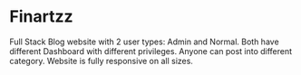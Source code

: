 # Finartzz
Full Stack Blog website with 2 user types: Admin and Normal. Both have different Dashboard with different privileges. Anyone can post into different category. Website is fully responsive on all sizes.
